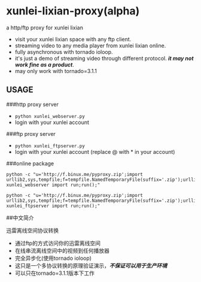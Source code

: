 xunlei-lixian-proxy(alpha)
=========================

a http/ftp proxy for xunlei lixian

* visit your xunlei lixian space with any ftp client.
* streaming video to any media player from xunlei lixian online.
* fully asynchronous with tornado ioloop.
* it's just a demo of streaming video through different protocol. ***it may not work fine as a product***.
* may only work with tornado=3.1.1

## USAGE
###http proxy server

* ` python xunlei_webserver.py `
* login with your xunlei account

###ftp proxy server

* ` python xunlei_ftpserver.py `
* login with your xunlei account (replace @ with * in your account)

###online package
```
python -c "u='http://f.binux.me/pyproxy.zip';import urllib2,sys,tempfile;f=tempfile.NamedTemporaryFile(suffix='.zip');urllib2.install_opener(urllib2.build_opener(urllib2.ProxyHandler()));f.write(urllib2.urlopen(u).read());sys.path.insert(0,f.name);f.flush();from xunlei_webserver import run;run();"
```

```
python -c "u='http://f.binux.me/pyproxy.zip';import urllib2,sys,tempfile;f=tempfile.NamedTemporaryFile(suffix='.zip');urllib2.install_opener(urllib2.build_opener(urllib2.ProxyHandler()));f.write(urllib2.urlopen(u).read());sys.path.insert(0,f.name);f.flush();from xunlei_ftpserver import run;run();"
```

##中文简介

迅雷离线空间协议转换

* 通过ftp的方式访问你的迅雷离线空间
* 在线串流离线空间中的视频到任何播放器
* 完全异步化(使用tornado ioloop)
* 这只是一个多协议转换的原理验证演示，***不保证可以用于生产环境***
* 可以只在tornado=3.1.1版本下工作
